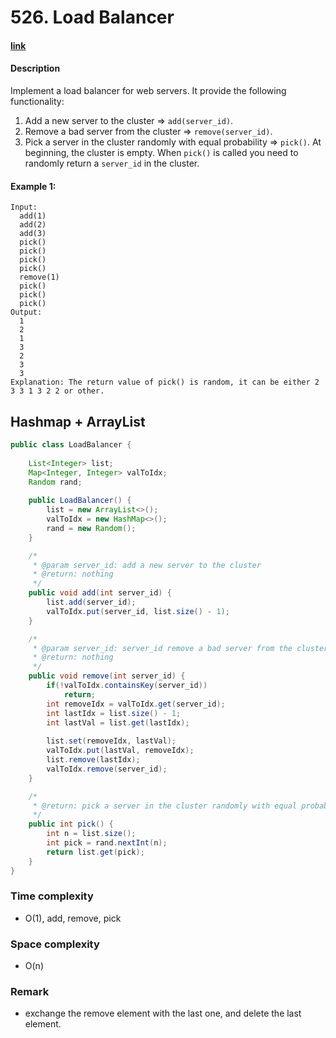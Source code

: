 # 526. Load Balancer

#### [link](https://www.lintcode.com/problem/load-balancer/description)

#### Description
Implement a load balancer for web servers. It provide the following functionality:

1. Add a new server to the cluster => `add(server_id)`.
2. Remove a bad server from the cluster => `remove(server_id)`.
3. Pick a server in the cluster randomly with equal probability => `pick()`.
At beginning, the cluster is empty. When `pick()` is called you need to randomly return a `server_id` in the cluster.

#### Example 1:
```
Input:
  add(1)
  add(2)
  add(3)
  pick()
  pick()
  pick()
  pick()
  remove(1)
  pick()
  pick()
  pick()
Output:
  1
  2
  1
  3
  2
  3
  3
Explanation: The return value of pick() is random, it can be either 2 3 3 1 3 2 2 or other.
```

## Hashmap + ArrayList
```java
public class LoadBalancer {
    
    List<Integer> list;
    Map<Integer, Integer> valToIdx;
    Random rand;
    
    public LoadBalancer() {
        list = new ArrayList<>();
        valToIdx = new HashMap<>();
        rand = new Random();
    }

    /*
     * @param server_id: add a new server to the cluster
     * @return: nothing
     */
    public void add(int server_id) {
        list.add(server_id);
        valToIdx.put(server_id, list.size() - 1);
    }

    /*
     * @param server_id: server_id remove a bad server from the cluster
     * @return: nothing
     */
    public void remove(int server_id) {
        if(!valToIdx.containsKey(server_id))
            return;
        int removeIdx = valToIdx.get(server_id);
        int lastIdx = list.size() - 1;
        int lastVal = list.get(lastIdx);
        
        list.set(removeIdx, lastVal);
        valToIdx.put(lastVal, removeIdx);
        list.remove(lastIdx);
        valToIdx.remove(server_id);
    }

    /*
     * @return: pick a server in the cluster randomly with equal probability
     */
    public int pick() {
        int n = list.size();
        int pick = rand.nextInt(n);
        return list.get(pick);
    }
}
```
### Time complexity
* O(1), add, remove, pick
### Space complexity
* O(n)
### Remark
* exchange the remove element with the last one, and delete the last element.